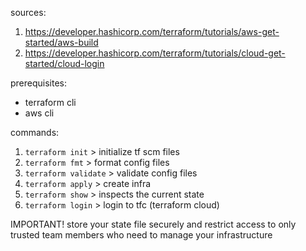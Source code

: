 sources: 
1. https://developer.hashicorp.com/terraform/tutorials/aws-get-started/aws-build
2. https://developer.hashicorp.com/terraform/tutorials/cloud-get-started/cloud-login


prerequisites:
* terraform cli
* aws cli

commands:
1. `terraform init` > initialize tf scm files
2. `terraform fmt` > format config files
3. `terraform validate` > validate config files
4. `terraform apply` > create infra
5. `terraform show` > inspects the current state
6. `terraform login` > login to tfc (terraform cloud)

IMPORTANT! store your state file securely and restrict access to only trusted team members who need to manage your infrastructure
